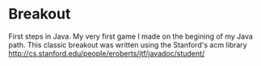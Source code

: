 Breakout
========

First steps in Java.
My very first game I made on the begining of my Java path. This classic breakout was written using the Stanford's acm library http://cs.stanford.edu/people/eroberts/jtf/javadoc/student/
